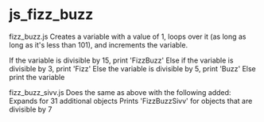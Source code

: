 js_fizz_buzz
============

fizz_buzz.js
  Creates a variable with a value of 1, loops over it (as long as long as it's less than 101), and increments the variable.

  If the variable is divisible by 15, print 'FizzBuzz'
  Else if the variable is divisible by 3, print 'Fizz'
  Else the variable is divisible by 5, print 'Buzz'
  Else print the variable

fizz_buzz_sivv.js
  Does the same as above with the following added:
  Expands for 31 additional objects
  Prints 'FizzBuzzSivv' for objects that are divisible by 7
